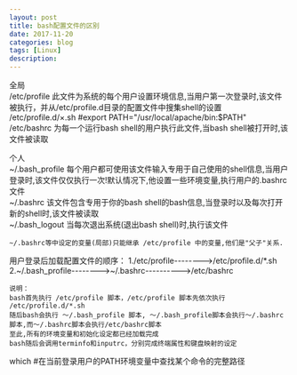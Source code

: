 ```yaml
---
layout: post
title: bash配置文件的区别
date: 2017-11-20
categories: blog
tags: [Linux]
description: 
---
```

全局  
/etc/profile 此文件为系统的每个用户设置环境信息,当用户第一次登录时,该文件被执行，并从/etc/profile.d目录的配置文件中搜集shell的设置  
/etc/profile.d/×.sh #export PATH="/usr/local/apache/bin:$PATH"  
/etc/bashrc 为每一个运行bash shell的用户执行此文件,当bash shell被打开时,该文件被读取  

个人  
~/.bash_profile 每个用户都可使用该文件输入专用于自己使用的shell信息,当用户登录时,该文件仅仅执行一次!默认情况下,他设置一些环境变量,执行用户的.bashrc文件  
~/.bashrc 该文件包含专用于你的bash shell的bash信息,当登录时以及每次打开新的shell时,该文件被读取  
~/.bash_logout 当每次退出系统(退出bash shell)时,执行该文件  


	~/.bashrc等中设定的变量(局部)只能继承 /etc/profile 中的变量,他们是"父子"关系.

用户登录后加载配置文件的顺序：
1./etc/profile-------->/etc/profile.d/*.sh  
2.~/.bash_profile-------->~/.bashrc---------->/etc/bashrc  

	说明：
	bash首先执行 /etc/profile 脚本，/etc/profile 脚本先依次执行 /etc/profile.d/*.sh
	随后bash会执行 ～/.bash_profile 脚本, ～/.bash_profile脚本会执行～/.bashrc脚本,而～/.bashrc脚本会执行/etc/bashrc脚本
	至此,所有的环境变量和初始化设定都已经加载完成
	bash随后会调用terminfo和inputrc，分别完成终端属性和键盘映射的设定

which #在当前登录用户的PATH环境变量中查找某个命令的完整路径









